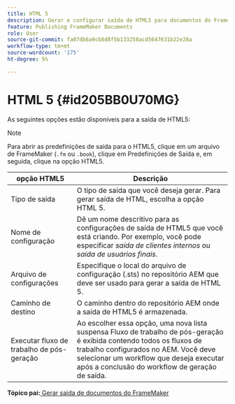 ```yaml
---
title: HTML 5
description: Gerar e configurar saída de HTML5 para documentos do FrameMaker no AEM Guides.
feature: Publishing FrameMaker Documents
role: User
source-git-commit: fa07db6a9cb8d8f5b133258acd5647631b22e28a
workflow-type: tm+mt
source-wordcount: '175'
ht-degree: 5%

---
```


# HTML 5 {#id205BB0U70MG}

As seguintes opções estão disponíveis para a saída de HTML5:

>[!NOTE]
>
> Para abrir as predefinições de saída para o HTML5, clique em um arquivo de FrameMaker \(`.fm` ou `.book`\), clique em Predefinições de Saída e, em seguida, clique na opção HTML5.

| opção HTML5 | Descrição |
|------------|-----------|
| Tipo de saída | O tipo de saída que você deseja gerar. Para gerar saída de HTML, escolha a opção HTML 5. |
| Nome de configuração | Dê um nome descritivo para as configurações de saída de HTML5 que você está criando. Por exemplo, você pode especificar *saída de clientes internos* ou *saída de usuários finais*. |
| Arquivo de configurações | Especifique o local do arquivo de configuração \(.sts\) no repositório AEM que deve ser usado para gerar a saída de HTML 5. |
| Caminho de destino | O caminho dentro do repositório AEM onde a saída de HTML5 é armazenada. |
| Executar fluxo de trabalho de pós-geração | Ao escolher essa opção, uma nova lista suspensa Fluxo de trabalho de pós-geração é exibida contendo todos os fluxos de trabalho configurados no AEM. Você deve selecionar um workflow que deseja executar após a conclusão do workflow de geração de saída. |

**Tópico pai:**[ Gerar saída de documentos do FrameMaker](fm-output-generatation.md)
